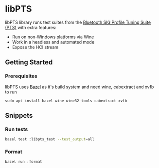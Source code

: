 # libPTS

libPTS library runs test suites from the [Bluetooth SIG Profile Tuning Suite (PTS)](https://www.bluetooth.com/develop-with-bluetooth/qualification-listing/qualification-test-tools/profile-tuning-suite/) with extra features:
- Run on non-Windows platforms via Wine
- Work in a headless and automated mode
- Expose the HCI stream

## Getting Started

### Prerequisites

libPTS uses [Bazel](https://bazel.build/) as it's build system and need wine, cabextract and xvfb to run
```
sudo apt install bazel wine wine32-tools cabextract xvfb
```

## Snippets

### Run tests

```bash
bazel test :libpts_test --test_output=all
```

### Format

```bash
bazel run :format
```
